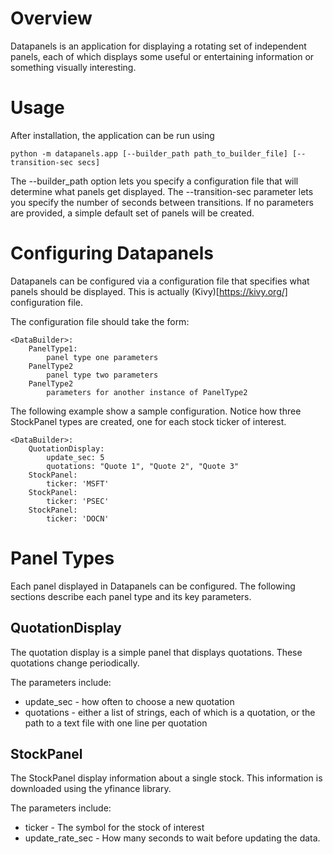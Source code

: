 # Overview
Datapanels is an application for displaying a rotating set of independent panels, each of which displays
some useful or entertaining information or something visually interesting. 

# Usage
After installation, the application can be run using

```
python -m datapanels.app [--builder_path path_to_builder_file] [--transition-sec secs]
```

The --builder_path option lets you specify a configuration file that will 
determine what panels get displayed. The --transition-sec parameter lets 
you specify the number of seconds between transitions. If no parameters are
provided, a simple default set of panels will be created.

# Configuring Datapanels

Datapanels can be configured via a configuration file that specifies 
what panels should be displayed.  This is actually (Kivy)[https://kivy.org/] 
configuration file.  

The configuration file should take the form:

```
<DataBuilder>:
    PanelType1:
        panel type one parameters
    PanelType2
        panel type two parameters
    PanelType2
        parameters for another instance of PanelType2
```

The following example show a sample configuration.  Notice how three
StockPanel types are created, one for each stock ticker of interest.

```
<DataBuilder>:
    QuotationDisplay:
        update_sec: 5
        quotations: "Quote 1", "Quote 2", "Quote 3"
    StockPanel:
        ticker: 'MSFT'
    StockPanel:
        ticker: 'PSEC'
    StockPanel:
        ticker: 'DOCN'
```



# Panel Types

Each panel displayed in Datapanels can be configured.  The following
sections describe each panel type and its key parameters.

## QuotationDisplay
The quotation display is a simple panel that displays quotations.  These
quotations change periodically.

The parameters include:
* update_sec - how often to choose a new quotation
* quotations - either a list of strings, each of which is a quotation, or 
  the path to a text file with one line per quotation

## StockPanel
The StockPanel display information about a single stock.  This information
is downloaded using the yfinance library.  

The parameters include:
* ticker - The symbol for the stock of interest
* update_rate_sec - How many seconds to wait before updating the data.
